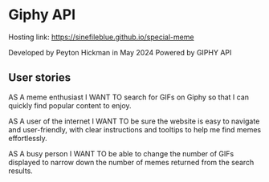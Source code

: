 # Giphy API

Hosting link: https://sinefileblue.github.io/special-meme 

Developed by Peyton Hickman in May 2024
Powered by GIPHY API


## User stories

AS A meme enthusiast
I WANT TO search for GIFs on Giphy so that I can quickly find popular content to enjoy.

AS A user of the internet
I WANT TO be sure the website is easy to navigate and user-friendly, with clear instructions and tooltips to help me find memes effortlessly.

AS A busy person
I WANT TO be able to change the number of GIFs displayed to narrow down the number of memes returned from the search results.